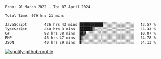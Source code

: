 <!--START_SECTION:waka-->

```txt
From: 20 March 2022 - To: 07 April 2024

Total Time: 979 hrs 21 mins

JavaScript        426 hrs 43 mins ███████████░░░░░░░░░░░░░░   43.57 %
TypeScript        248 hrs 3 mins  ██████▒░░░░░░░░░░░░░░░░░░   25.33 %
C#                98 hrs 38 mins  ██▓░░░░░░░░░░░░░░░░░░░░░░   10.07 %
PHP               46 hrs 47 mins  █▒░░░░░░░░░░░░░░░░░░░░░░░   04.78 %
JSON              40 hrs 29 mins  █░░░░░░░░░░░░░░░░░░░░░░░░   04.13 %
```

<!--END_SECTION:waka-->
[![spotify-github-profile](https://spotify-github-profile.vercel.app/api/view?uid=c00zprrvy9xiloa9qnco3hmng&cover_image=true&theme=novatorem&show_offline=false&background_color=121212&bar_color=53b14f&bar_color_cover=false)](https://spotify-github-profile.vercel.app/api/view?uid=c00zprrvy9xiloa9qnco3hmng&redirect=true)



